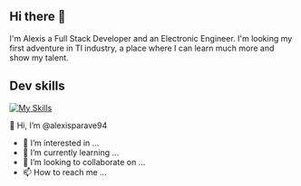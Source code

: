 ## Hi there 👋 

I'm Alexis a Full Stack Developer and an Electronic Engineer. I'm looking my first adventure in TI industry, a place where I can learn much more and show my talent.

## Dev skills
[![My Skills](https://skillicons.dev/icons?i=ruby,rails,python,postgres,mysql,html,css,js,react,git,github,heroku,linux)](https://skillicons.dev)

 👋  Hi, I’m @alexisparave94
- 👀 I’m interested in ...
- 🌱 I’m currently learning ...
- 💞️ I’m looking to collaborate on ...
- 📫 How to reach me ...
